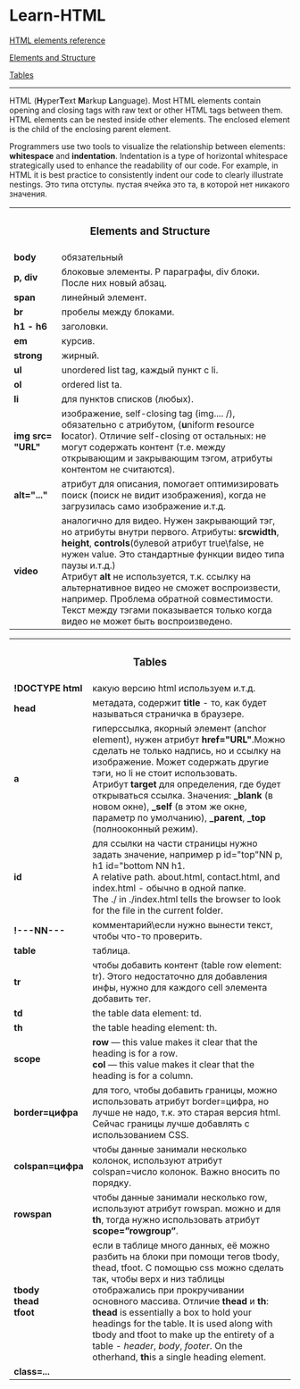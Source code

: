 # Learn-HTML
<!DOCTYPE html>
<body>
<p><a href="https://developer.mozilla.org/en-US/docs/Web/HTML/Element" target=_blank>HTML elements reference</a></p>
  <p><a href="#top">Elements and Structure</a></p>
  <a href="#bottom">Tables</a>
  <hr>
<div>
  <p>HTML (<strong>H</strong>yper<strong>T</strong>ext <strong>M</strong>arkup <strong>L</strong>anguage). 
Most HTML elements contain opening and closing tags with raw text or other HTML tags between them.
HTML elements can be nested inside other elements. The enclosed element is the child of the enclosing parent element.</p>
  <p>Programmers use two tools to visualize the relationship between elements: <strong>whitespace</strong> and <strong>indentation</strong>. Indentation is a type of horizontal whitespace strategically used to enhance the readability of our code. For example, in HTML it is best practice to consistently indent our code to clearly illustrate nestings. Это типа отступы. 
  пустая ячейка это та, в которой нет никакого значения.</p> 
  </div>
  <div id=#top>
  <table>
      <tr> 
        <th colspan="2"><h3>Elements and Structure</h3></th>
    </tr>
    <tr>
      <td><strong>body</strong></td>
      <td>обязательный</td>
    </tr> 
    <tr>
      <td><strong>p, div</strong></td>
      <td>блоковые элементы. P параграфы, div блоки. После них новый абзац.</td>
    </tr>
    <tr>
      <td><strong>span</strong></td>
      <td>линейный элемент.</td>
    </tr>  
    <tr>
      <td><strong>br</strong></td>
      <td>пробелы между блоками.</td>
    </tr>
    <tr>
      <td><strong>h1 - h6</strong></td>
      <td>заголовки.</td>
    </tr>
    <tr>
      <td><strong>em</strong></td>
      <td>курсив.</td>
    </tr>
    <tr>
      <td><strong>strong</strong></td>
      <td>жирный.</td>
    </tr>
    <tr>
      <td><strong>ul</strong></td>
      <td>unordered list tag, каждый пункт с li.</td>
    </tr>
    <tr>
      <td><strong>ol</strong></td> 
      <td>ordered list ta.</td>
    </tr>
    <tr>
      <td><strong>li</strong></td>
      <td>для пунктов списков (любых).</td>
    </tr>
    <tr>
      <td><strong>img src= "URL"</strong></td>
      <td>изображение, self-closing tag (img.... /), обязательно с атрибутом, (<strong>u</strong>niform <strong>r</strong>esource <strong>l</strong>ocator).
      Отличие self-closing от остальных: не могут содержать контент (т.е. между открывающим и закрывающим тэгом, атрибуты контентом не считаются).</td>
    </tr>
    <tr>
      <td><strong>alt="..."</strong></td>
      <td>атрибут для описания, помогает оптимизировать поиск (поиск не видит изображения), когда не загрузилась само изображение и.т.д.</td>
    </tr>
    <tr>
      <td><strong>video</strong></td>
      <td>аналогично для видео. Нужен закрывающий тэг, но атрибуты внутри первого. Атрибуты: <strong>src</strong><strong>width</strong>, <strong>height</strong>, <strong>controls</strong>(булевой атрибут true\false, не нужен value. Это стандартные функции видео типа паузы и.т.д.)
           <br>
        Атрибут <strong>alt</strong> не используется, т.к. ссылку на альтернативное видео не сможет воспроизвести, например. Проблема обратной совместимости.
        <br> Текст между тэгами показывается только когда видео не может быть воспроизведено.</td> 
    </tr>
    </table>
  </div>
<div id=#"bottom">
  <table>
    <tr>
      <th colspan="2"><h3>Tables</h3></th>
    </tr>  
    <tr>
      <td><strong>!DOCTYPE html</strong></td>
      <td>какую версию html используем и.т.д.</td>
    </tr>
    <tr>
      <td><strong>head</strong></td>
      <td>метадата, содержит <strong>title</strong> - то, как будет называться страничка в браузере.</td> 
    </tr>
    <tr>
      <td><strong>a</strong></td>
      <td>гиперссылка, якорный элемент (anchor element), нужен атрибут <strong>href="URL"</strong>.Можно сделать не только надпись, но и ссылку на изображение. Может содержать другие тэги, но li не стоит использовать. 
        <br>Атрибут <strong>target</strong> для определения, где будет открываться ссылка. Значения: <strong>_blank</strong> (в новом окне), <strong>_self</strong> (в этом же окне, параметр по умолчанию), <strong>_parent</strong>, <strong>_top</strong> (полнооконный режим).</td>
    </tr> 
    <tr>
    <td><strong>id</strong></td>
    <td>для ссылки на части страницы нужно задать значение, например p id="top"NN p, h1 id="bottom NN h1. 
      <br>A relative path. about.html, contact.html, and index.html - обычно в одной папке. 
      <br>The ./ in ./index.html tells the browser to look for the file in the current folder.</td>
    </tr>
    <tr>
      <td><strong>!---NN---</strong></td>
      <td>комментарий\если нужно вынести текст, чтобы что-то проверить.</td>
    </tr>  
    <tr>
      <td><strong>table</strong></td>
      <td>таблица.</td>
    </tr>
    <tr>
      <td><strong>tr</strong></td>
      <td>чтобы добавить контент (table row element: tr). Этого недостаточно для добавления инфы, нужно для каждого cell элемента добавить тег.</td>
    </tr>
    <tr>
      <td><strong>td</strong></td>
      <td>the table data element: td.</td>
    </tr>
    <tr>
      <td><strong>th</strong></td>
      <td>the table heading element: th.</td>
    </tr>  
    <tr>
      <td><strong>scope</strong></td>
      <td><strong>row</strong> — this value makes it clear that the heading is for a row.
        <br>
        <strong>col</strong> — this value makes it clear that the heading is for a column.</td>
    </tr>
    <tr>
      <td><strong>border=цифра</strong></td>
      <td> для того, чтобы добавить границы, можно использовать атрибут border=цифра, но лучше не надо, т.к. это старая версия html. Сейчас границы лучше добавлять с использованием CSS.</td>
    </tr>
    <tr>
      <td><strong>colspan=цифра</strong></td>
      <td> чтобы данные занимали несколько колонок, используют атрибут colspan=число колонок. Важно  вносить по порядку.</td>
    </tr>
    <tr>
      <td><strong>rowspan</strong></td>
      <td>чтобы данные занимали несколько row, используют атрибут rowspan. можно и для <strong>th</strong>, тогда нужно использовать атрибут <strong>scope=”rowgroup”</strong>.</td>
      </tr>
    <tr> 
      <td>
        <strong>tbody</strong>
        <br>
        <strong>thead</strong>
        <br>
        <strong>tfoot</strong>
      </td>
    <td> если в таблице много данных, её можно разбить на блоки при помощи тегов tbody, thead, tfoot. С помощью css можно сделать так, чтобы верх и низ таблицы отображались при прокручивании основного массива. 
      Отличие <strong>thead</strong> и <strong>th</strong>: <strong>thead</strong> is essentially a box to hold your headings for the table. It is used along with tbody and tfoot to make up the entirety of a table - <em>header</em>, <em>body</em>, <em>footer</em>.
      On the otherhand, <strong>th</strong>is a single heading element.</td>
    </tr>
    <tr>
      <td><strong>class=...</strong></td>
      <td>
    </table>
  </body>

